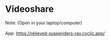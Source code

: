 # Videoshare
Note: (Open in your laptop/computer)
<br></br>
App: https://relieved-suspenders-ray.cyclic.app/
